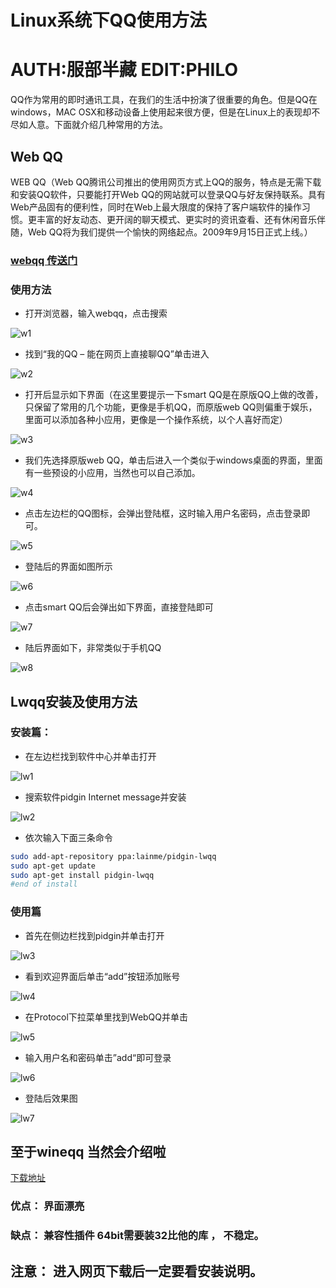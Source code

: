 # Linux系统下QQ使用方法
# AUTH:服部半藏 EDIT:PHILO
QQ作为常用的即时通讯工具，在我们的生活中扮演了很重要的角色。但是QQ在windows，MAC OSX和移动设备上使用起来很方便，但是在Linux上的表现却不尽如人意。下面就介绍几种常用的方法。
## Web QQ
WEB QQ（Web QQ腾讯公司推出的使用网页方式上QQ的服务，特点是无需下载和安装QQ软件，只要能打开Web QQ的网站就可以登录QQ与好友保持联系。具有Web产品固有的便利性，同时在Web上最大限度的保持了客户端软件的操作习惯。更丰富的好友动态、更开阔的聊天模式、更实时的资讯查看、还有休闲音乐伴随，Web QQ将为我们提供一个愉快的网络起点。2009年9月15日正式上线。）

### [webqq 传送门](http://web2.qq.com/) 

### 使用方法
+ 打开浏览器，输入webqq，点击搜索

![w1](../picture/wqq/w1.png)

+ 找到“我的QQ – 能在网页上直接聊QQ”单击进入

![w2](../picture/wqq/w2.png)

+ 打开后显示如下界面（在这里要提示一下smart QQ是在原版QQ上做的改善，只保留了常用的几个功能，更像是手机QQ，而原版web QQ则偏重于娱乐，里面可以添加各种小应用，更像是一个操作系统，以个人喜好而定）

![w3](../picture/wqq/w3.png)

+ 我们先选择原版web QQ，单击后进入一个类似于windows桌面的界面，里面有一些预设的小应用，当然也可以自己添加。

![w4](../picture/wqq/w4.png)

+ 点击左边栏的QQ图标，会弹出登陆框，这时输入用户名密码，点击登录即可。

![w5](../picture/wqq/w5.png)

+ 登陆后的界面如图所示

![w6](../picture/wqq/w6.png)

+ 点击smart QQ后会弹出如下界面，直接登陆即可

![w7](../picture/wqq/w7.png)

+ 陆后界面如下，非常类似于手机QQ

![w8](../picture/wqq/w8.png)


## Lwqq安装及使用方法

### 安装篇：

+ 在左边栏找到软件中心并单击打开

![lw1](../picture/lwqq/l1.jpg)


+ 搜索软件pidgin Internet message并安装

![lw2](../picture/lwqq/l2.jpg)


+ 依次输入下面三条命令

```bash
sudo add-apt-repository ppa:lainme/pidgin-lwqq
sudo apt-get update
sudo apt-get install pidgin-lwqq 
#end of install
```


### 使用篇
+ 首先在侧边栏找到pidgin并单击打开

![lw3](../picture/lwqq/l3.jpg)

+ 看到欢迎界面后单击“add”按钮添加账号

![lw4](../picture/lwqq/l4.jpg)


+ 在Protocol下拉菜单里找到WebQQ并单击

![lw5](../picture/lwqq/l5.jpg)

+ 输入用户名和密码单击”add“即可登录

![lw6](../picture/lwqq/l6.jpg)


+ 登陆后效果图

![lw7](../picture/lwqq/l7.jpg)



## 至于wineqq 当然会介绍啦
[下载地址](http://www.longene.org/forum/viewtopic.php?t=4700)

### 优点： 界面漂亮
### 缺点： 兼容性插件 64bit需要装32比他的库 ， 不稳定。

## 注意： 进入网页下载后一定要看安装说明。





